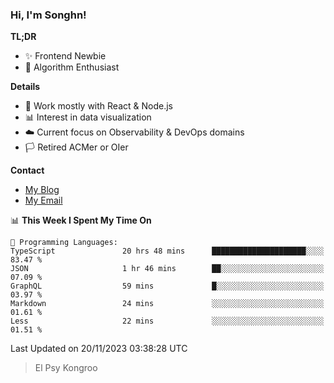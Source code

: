 ### Hi, I'm Songhn!

**TL;DR**

- ✨ Frontend Newbie
- 🎈 Algorithm Enthusiast

**Details**

- 🎯 Work mostly with React & Node.js
- 📊 Interest in data visualization
- ☁️ Current focus on Observability & DevOps domains
- 🏳️ Retired ACMer or OIer

**Contact**
- [My Blog](https://blog.songhn.com)
- [My Email](mailto:songhn233@gmail.com)

<!--START_SECTION:waka-->
📊 **This Week I Spent My Time On** 

```text
💬 Programming Languages: 
TypeScript               20 hrs 48 mins      █████████████████████░░░░   83.47 % 
JSON                     1 hr 46 mins        ██░░░░░░░░░░░░░░░░░░░░░░░   07.09 % 
GraphQL                  59 mins             █░░░░░░░░░░░░░░░░░░░░░░░░   03.97 % 
Markdown                 24 mins             ░░░░░░░░░░░░░░░░░░░░░░░░░   01.61 % 
Less                     22 mins             ░░░░░░░░░░░░░░░░░░░░░░░░░   01.51 % 
```


 Last Updated on 20/11/2023 03:38:28 UTC
<!--END_SECTION:waka-->

> El Psy Kongroo
